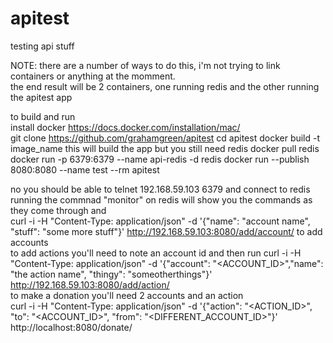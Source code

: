# apitest
testing api stuff

NOTE: there are a number of ways to do this, i'm not trying to link containers or anything at the momment.  
the end result will be 2 containers, one running redis and the other running the apitest app

to build and run   
install docker https://docs.docker.com/installation/mac/  
git clone https://github.com/grahamgreen/apitest 
cd apitest
docker build -t image_name
this will build the app but you still need redis
docker pull redis  
docker run -p 6379:6379 --name api-redis -d redis
docker run --publish 8080:8080 --name test --rm apitest

no you should be able to 
telnet 192.168.59.103 6379 
and connect to redis
running the commnad "monitor" on redis will show you the commands as they come through
and  
curl -i -H "Content-Type: application/json" -d '{"name": "account name", "stuff": "some more stuff"}' http://192.168.59.103:8080/add/account/
to add accounts  
to add actions you'll need to note an account id and then run 
curl -i -H "Content-Type: application/json" -d '{"account": "<ACCOUNT_ID>","name": "the action name", "thingy": "someotherthings"}' http://192.168.59.103:8080/add/action/  
to make a donation you'll need 2 accounts and an action  
curl -i -H "Content-Type: application/json" -d '{"action": "<ACTION_ID>", "to": "<ACCOUNT_ID>", "from": "<DIFFERENT_ACCOUNT_ID>"}' http://localhost:8080/donate/
